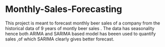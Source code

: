 # Monthly-Sales-Forecasting
This project is meant to forecast monthly beer sales of a company from the historical data of 9 years of montly beer sales . The data has seasonality hence both ARIMA and SARIMA based model has beeen used to quantify sales ,of which SARIMA clearly gives better forecast.
